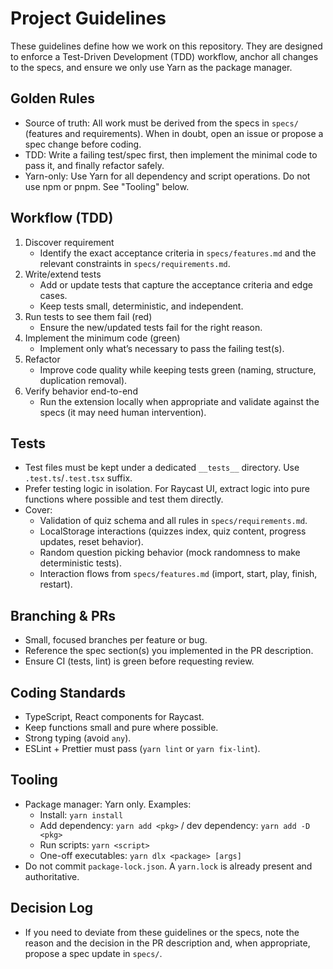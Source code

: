 # Project Guidelines

These guidelines define how we work on this repository. They are designed to enforce a Test-Driven Development (TDD) workflow, anchor all changes to the specs, and ensure we only use Yarn as the package manager.

## Golden Rules
- Source of truth: All work must be derived from the specs in `specs/` (features and requirements). When in doubt, open an issue or propose a spec change before coding.
- TDD: Write a failing test/spec first, then implement the minimal code to pass it, and finally refactor safely.
- Yarn-only: Use Yarn for all dependency and script operations. Do not use npm or pnpm. See "Tooling" below.

## Workflow (TDD)
1. Discover requirement
   - Identify the exact acceptance criteria in `specs/features.md` and the relevant constraints in `specs/requirements.md`.
2. Write/extend tests
   - Add or update tests that capture the acceptance criteria and edge cases.
   - Keep tests small, deterministic, and independent.
3. Run tests to see them fail (red)
   - Ensure the new/updated tests fail for the right reason.
4. Implement the minimum code (green)
   - Implement only what’s necessary to pass the failing test(s).
5. Refactor
   - Improve code quality while keeping tests green (naming, structure, duplication removal).
6. Verify behavior end-to-end
   - Run the extension locally when appropriate and validate against the specs (it may need human intervention).

## Tests
- Test files must be kept under a dedicated `__tests__` directory. Use `.test.ts`/`.test.tsx` suffix.
- Prefer testing logic in isolation. For Raycast UI, extract logic into pure functions where possible and test them directly.
- Cover:
  - Validation of quiz schema and all rules in `specs/requirements.md`.
  - LocalStorage interactions (quizzes index, quiz content, progress updates, reset behavior).
  - Random question picking behavior (mock randomness to make deterministic tests).
  - Interaction flows from `specs/features.md` (import, start, play, finish, restart).

## Branching & PRs
- Small, focused branches per feature or bug.
- Reference the spec section(s) you implemented in the PR description.
- Ensure CI (tests, lint) is green before requesting review.

## Coding Standards
- TypeScript, React components for Raycast.
- Keep functions small and pure where possible.
- Strong typing (avoid `any`).
- ESLint + Prettier must pass (`yarn lint` or `yarn fix-lint`).

## Tooling
- Package manager: Yarn only. Examples:
  - Install: `yarn install`
  - Add dependency: `yarn add <pkg>` / dev dependency: `yarn add -D <pkg>`
  - Run scripts: `yarn <script>`
  - One-off executables: `yarn dlx <package> [args]`
- Do not commit `package-lock.json`. A `yarn.lock` is already present and authoritative.

## Decision Log
- If you need to deviate from these guidelines or the specs, note the reason and the decision in the PR description and, when appropriate, propose a spec update in `specs/`.
